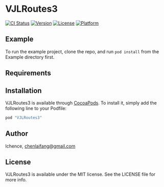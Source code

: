 # VJLRoutes3

[![CI Status](http://img.shields.io/travis/lchence/VJLRoutes3.svg?style=flat)](https://travis-ci.org/lchence/VJLRoutes3)
[![Version](https://img.shields.io/cocoapods/v/VJLRoutes3.svg?style=flat)](http://cocoapods.org/pods/VJLRoutes3)
[![License](https://img.shields.io/cocoapods/l/VJLRoutes3.svg?style=flat)](http://cocoapods.org/pods/VJLRoutes3)
[![Platform](https://img.shields.io/cocoapods/p/VJLRoutes3.svg?style=flat)](http://cocoapods.org/pods/VJLRoutes3)

## Example

To run the example project, clone the repo, and run `pod install` from the Example directory first.

## Requirements

## Installation

VJLRoutes3 is available through [CocoaPods](http://cocoapods.org). To install
it, simply add the following line to your Podfile:

```ruby
pod "VJLRoutes3"
```

## Author

lchence, chenlaifang@gmail.com

## License

VJLRoutes3 is available under the MIT license. See the LICENSE file for more info.
